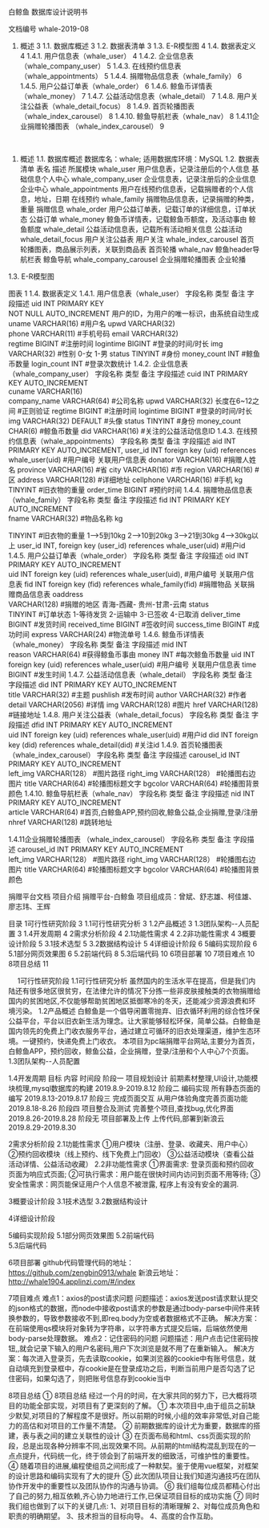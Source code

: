 
白鲸鱼
数据库设计说明书

文档编号 whale-2019-08
 

1.	概述	3
1.1.	数据库概述	3
1.2.	数据表清单	3
1.3.	E-R模型图	4
1.4.	数据表定义	4
1.4.1.	用户信息表（whale_user）	4
1.4.2.	企业信息表（whale_company_user）	5
1.4.3.	在线预约信息表（whale_appointments）	5
1.4.4.	捐赠物品信息表（whale_family）	6
1.4.5.	用户公益订单表（whale_order）	6
1.4.6.	鲸鱼币详情表（whale_money）	7
1.4.7.	公益活动信息表（whale_detail）	7
1.4.8.	用户关注公益表（whale_detail_focus）	8
1.4.9.	首页轮播图表 （whale_index_carousel）	8
1.4.10.	鲸鱼导航栏表（whale_nav）	8
1.4.11企业捐赠轮播图表 （whale_index_carousel）	9

 

1.	概述
1.1.	数据库概述
数据库名：whale;
适用数据库环境：MySQL
1.2.	数据表清单
表名	描述	所属模块
whale_user	用户信息表，记录注册后的个人信息	基础信息个人中心
whale_company_user	企业信息表，记录注册后的企业信息	企业中心
whale_appointments	用户在线预约信息表，记载捐赠者的个人信息，地址，日期 	在线预约
whale_family	捐赠物品信息表，记录捐赠的种类，重量	捐赠信息
whale_order	用户公益订单表，记载订单的详细信息，订单状态	公益订单
whale_money	鲸鱼币详情表，记载鲸鱼币额度，及活动事由	鲸鱼额度
whale_detail	公益活动信息表，记载所有活动相关信息	公益活动
whale_detail_focus	用户关注公益表	用户关注
whale_index_carousel	首页轮播图表，商品展示列表，关联到商品表	首页轮播
whale_nav	鲸鱼header导航栏表	鲸鱼导航
whale_company_carousel	企业捐赠轮播图表	企业轮播


1.3.	E-R模型图
 
图表 1
1.4.	数据表定义
1.4.1.	用户信息表（whale_user）
字段名称	类型	备注	字段描述
uid	INT	PRIMARY KEY  
NOT NULL
AUTO_INCREMENT	用户的ID，为用户的唯一标识，由系统自动生成
uname	VARCHAR(16)		#用户名
upwd	VARCHAR(32)		
phone	VARCHAR(11)		#手机号码
email	VARCHAR(32)		
regtime	BIGINT		#注册时间
logintime	BIGINT		#登录的时间/时长
img	VARCHAR(32) 		#性别  0-女  1-男
status	TINYINT		#身份
money_count	INT		#鲸鱼币数量
login_count	INT		#登录次数统计
1.4.2.	企业信息表（whale_company_user）
字段名称	类型	备注	字段描述
cuid	INT 	PRIMARY KEY AUTO_INCREMENT	
cuname	VARCHAR(16)		
company_name	VARCHAR(64) 		#公司名称
upwd	VARCHAR(32) 	长度在6~12之间	#正则验证
regtime	BIGINT        		#注册时间
logintime	BIGINT		#登录的时间/时长
img 	VARCHAR(32)	DEFAULT	#头像
status 	TINYINT		#身份
money_count	CHAR(6)		#鲸鱼币数量
did	VARCHAR(16)		#关注的公益活动信息ID
1.4.3.	在线预约信息表（whale_appointments）
字段名称	类型	备注	字段描述
aid	INT 	PRIMARY KEY AUTO_INCREMENT,	
user_id 	INT 	foreign key (uid) references  whale_user(uid)	#用户编号
关联用户信息表
donator 	VARCHAR(16)		#捐赠人姓名
province	VARCHAR(16)		#省
city	VARCHAR(16)		#市
region	VARCHAR(16)		#区
address	VARCHAR(128)		#详细地址
cellphone	VARCHAR(16)		#手机
kg	TINYINT		#旧衣物的重量
order_time	BIGINT		#预约时间
1.4.4.	捐赠物品信息表（whale_family）
字段名称	类型	备注	字段描述
fid	INT 	PRIMARY KEY AUTO_INCREMENT	
fname 	VARCHAR(32)		#物品名称
kg 	

TINYINT		#旧衣物的重量
1-->5到10kg
2-->10到20kg
3-->21到30kg
4-->30kg以上
user_id 	INT,             	foreign key (user_id) references  whale_user(uid)	#用户id
1.4.5.	用户公益订单表（whale_order）
字段名称	类型	备注	字段描述
oid	INT	PRIMARY KEY AUTO_INCREMENT	
uid	INT	foreign key (uid) references  whale_user(uid),	#用户编号 
关联用户信息表
fid	INT	foreign key (fid) references whale_family(fid)	#捐赠物品 关联捐赠商品信息表
oaddress	
VARCHAR(128)		#捐赠的地区 
青海-西藏-
贵州-甘肃-云南
status	
TINYINT		#订单状态   1-等待发货  2-运输中  3-已签收  4-已取消
deliver_time	BIGINT		#发货时间
received_time	BIGINT		#签收时间
success_time	BIGINT		#成功时间
express	VARCHAR(24)		#物流单号
1.4.6.	鲸鱼币详情表（whale_money）
字段名称	类型	备注	字段描述
mid	INT		
reason	VARCHAR(64)		#获得鲸鱼币事由
money	INT		#每次鲸鱼币数量
uid	INT	foreign key (uid) references  whale_user(uid)	#用户编号 
关联用户信息表
time	BIGINT		#发生时间
1.4.7.	公益活动信息表（whale_detail）
字段名称	类型	备注	字段描述
did	INT 	PRIMARY KEY AUTO_INCREMENT	
title	VARCHAR(32)		#主题
pushlish			#发布时间
author	VARCHAR(32)		#作者
detail	VARCHAR(2056)		#详情
img	VARCHAR(128)		#图片
href	VARCHAR(128)		#链接地址
1.4.8.	用户关注公益表（whale_detail_focus）
字段名称	类型	备注	字段描述
dfid	INT 	PRIMARY KEY AUTO_INCREMENT	
uid	INT	foreign key (uid) references  whale_user(uid)	#用户id
did	INT	foreign key (did) references  whale_detail(did)	#关注id
1.4.9.	首页轮播图表 （whale_index_carousel）
字段名称	类型	备注	字段描述
carousel_id	INT 	PRIMARY KEY AUTO_INCREMENT	
left_img	VARCHAR(128）		#图片路径
right_img	VARCHAR(128）		#轮播图右边图片
title	VARCHAR(64)		#轮播图标题文字
bgcolor	VARCHAR(64)		#轮播图背景颜色
1.4.10.	鲸鱼导航栏表（whale_nav）
字段名称	类型	备注	字段描述
nid	INT 	PRIMARY KEY AUTO_INCREMENT	
article	VARCHAR(64)		#首页,白鲸鱼APP,预约回收,鲸鱼公益,企业捐赠,登录/注册
nhref	VARCHAR(128)		#跳转地址


1.4.11企业捐赠轮播图表 （whale_index_carousel）
字段名称	类型	备注	字段描述
carousel_id	INT 	PRIMARY KEY AUTO_INCREMENT	
left_img	VARCHAR(128）		#图片路径
right_img	VARCHAR(128）		#轮播图右边图片
title	VARCHAR(64)		#轮播图标题文字
bgcolor	VARCHAR(64)		#轮播图背景颜色




捐赠平台文档
项目介绍
捐赠平台-白鲸鱼
项目组成员：曾斌、舒志雄、柯佳雄、廖志玮、王辉

目录
1可行性研究阶段	3
1.1可行性研究分析	3
1.2产品概述	3
1.3团队架构--人员配置	3
1.4开发周期	4
2需求分析阶段	4
2.1功能性需求	4
2.2非功能性需求	4
3概要设计阶段	5
3.1技术选型	5
3.2数据结构设计	5
4详细设计阶段	6
5编码实现阶段	6
5.1部分网页效果图	6
5.2前端代码	8
5.3后端代码	10
6项目部署	10
7项目难点	10
8项目总结	11


 
1可行性研究阶段
1.1可行性研究分析
	虽然国内的生活水平在提高，但是我们内陆还有很多地区很贫穷，在法律允许的情况下分拣一些非皮肤接触类的衣物捐赠给国内的贫困地区,不仅能够帮助贫困地区抵御寒冷的冬天，还能减少资源浪费和环境污染。 
1.2产品概述
	白鲸鱼是一个倡导闲置零抛弃、旧衣循环利用的综合性环保公益平台，平台以旧衣新生活为理念。让大家能够轻松环保，简单公益。白鲸鱼是国内领先的免费上门收衣服务平台，通过建立可循环的旧衣处理渠道，维护生态环境。一键预约，快递免费上门收衣。
	本项目为pc端捐赠平台网站,主要分为首页，白鲸鱼APP，预约回收，鲸鱼公益，企业捐赠，登录/注册和个人中心7个页面。
1.3团队架构--人员配置
 
1.4开发周期
目标	 内容	            时间段 
阶段一	项目规划设计	    前期素材整理,UI设计,功能模块梳理,mysql数据库的构建	2019.8.9-2019.8.12
阶段二	编码实现	       所有静态页面的编写	2019.8.13-2019.8.17
阶段三	完成页面交互	   从用户体验角度完善页面功能	2019.8.18-8.26
阶段四	项目整合及测试	  完善整个项目,查找bug,优化界面	2019.8.26-2019.8.28
阶段无	项目部署及上传	  上传代码,部署到新浪云	2019.8.29-2019.8.30

2需求分析阶段
2.1功能性需求
①用户模块（注册、登录、收藏夹、用户中心）
②预约回收模块（线上预约、线下免费上门回收）
③公益活动模块（查看公益活动详情、公益活动收藏）
2.2非功能性需求
①界面需求: 登录页面和预约回收页面为响应式页面;
②可执行需求：用户能在很快时间内访问到页面不用等待;
③安全性需求：网页能保证用户个人信息不被泄露, 程序上有没有安全的漏洞.

3概要设计阶段
3.1技术选型
3.2数据结构设计
 
4详细设计阶段
 
5编码实现阶段
5.1部分网页效果图
5.2前端代码  
5.3后端代码
 
6项目部署
github代码管理代码的地址：https://github.com/zengbin0913/whale
新浪云地址：http://whale1904.applinzi.com/#/index

7项目难点
难点1：axios的post请求问题
	问题描述：axios发送post请求默认提交的json格式的数据，而node中接收post请求的参数是通过body-parse中间件来转换参数的，导致参数接收不到,即req.body为空或者数据格式不正确。
	解决方案：在前端使用qs模块将对象转为字符串，以字符串方式提交后端，后端依然使用body-parse处理数据。
难点2：记住密码的问题
	问题描述：用户点击记住密码按钮,,就会记录下输入的用户名密码,用户下次浏览是就不用了在重新输入。
	解决方案：每次进入登录页，先去读取cookie，如果浏览器的cookie中有账号信息，就自动填充到登录框中，存cookie是在登录成功之后，判断当前用户是否勾选了记住密码，如果勾选了，则把账号信息存到cookie当中

8项目总结
①	8项目总结
经过一个月的时间，在大家共同的努力下，已大概将项目的功能全部实现，对项目有了更深刻的了解。
①	本次项目中,由于组员之前缺少默契,对项目的了解程度不是很好。所以前期的时候,小组的效率非常低,对自己能力的高估和对项目的工作量不清楚。
②	前期数据库的设计尤为重要，数据库的搭建，表与表之间的建立关联性的设计
③	在页面布局和html、css页面实现的阶段，总是出现各种分辨率不同,出现效果不同。从前期的html结构混乱到现在的一点点提升，代码统一化，终于领会到了前端开发的细致活，可维护性的重要性。
④	随着项目的进展,编程使组员之间形成了一种默契。鉴于使用vue框架，对框架的设计思路和编码实现有了大的提升
⑤	此次团队项目让我们知道沟通技巧在团队协作开发中的重要性以及团队协作的沟通与协调。
⑥	我们组每位成员都精心付出了自己的努力,相互依赖,齐心协力地进行工作,已保证项目目标的成功实施
⑦	同时我们组也做到了以下的关键几点:
1、对项目目标的清晰理解
2、对每位成员角色和职责的明确期望。
3、技术担当的目标向导。
4、高度的合作互助。


